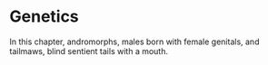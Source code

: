 # Genetics

In this chapter, andromorphs, males born with female genitals, and tailmaws, blind sentient tails with a mouth.